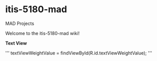 # itis-5180-mad
MAD Projects

Welcome to the itis-5180-mad wiki!

**Text View**

'''
textViewWeightValue = findViewById(R.id.textViewWeightValue);
'''
